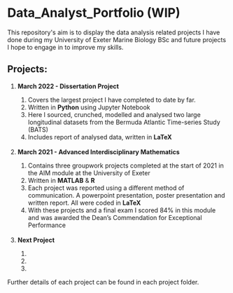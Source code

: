 # Data_Analyst_Portfolio (WIP)
This repository's aim is to display the data analysis related projects I have done during my University of Exeter Marine Biology BSc and future projects I hope to engage in to improve my skills.

## Projects:

<ol>
  <li> <b>March 2022 - Dissertation Project</b> </li>
    <ol>
      <li>Covers the largest project I have completed to date by far.</li>
      <li>Written in <b>Python</b> using Jupyter Notebook</li>
      <li>Here I sourced, crunched, modelled and analysed two large longitudinal datasets from the Bermuda Atlantic Time-series Study (BATS)</li>
      <li>Includes report of analysed data, written in <b>LaTeX</b> </li>
    </ol>
  </li>
  &nbsp;
  
  <li> <b>March 2021 - Advanced Interdisciplinary Mathematics</b> </li>
    <ol>
      <li>Contains three groupwork projects completed at the start of 2021 in the AIM module at the University of Exeter</li>
      <li>Written in <b>MATLAB</b> & <b>R</b> </li>
  <li>Each project was reported using a different method of communication. A powerpoint presentation, poster presentation and written report. All were coded in <b>LaTeX</b> </li>
  </li>
  <li>With these projects and a final exam I scored 84% in this module and was awarded the Dean’s Commendation for Exceptional Performance </li>
    </ol>
  </li>
  &nbsp;
  
  <li> <b>Next Project</b> </li>
    <ol>
      <li></li>
      <li></li>
      <li></li>
    </ol>
  </li>
</ol>
  


Further details of each project can be found in each project folder.
